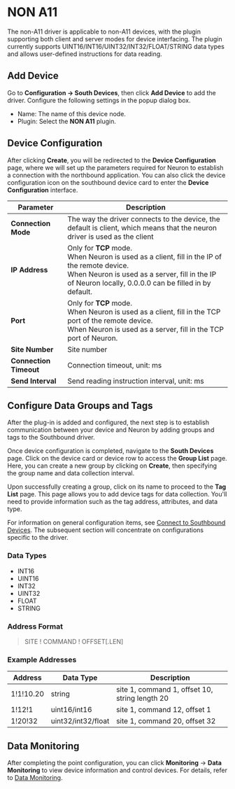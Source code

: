 # NON A11

The non-A11 driver is applicable to non-A11 devices, with the plugin supporting both client and server modes for device interfacing. The plugin currently supports UINT16/INT16/UINT32/INT32/FLOAT/STRING data types and allows user-defined instructions for data reading.

## Add Device

Go to **Configuration -> South Devices**, then click **Add Device** to add the driver. Configure the following settings in the popup dialog box.

- Name: The name of this device node.
- Plugin: Select the **NON A11** plugin.

## Device Configuration

After clicking **Create**, you will be redirected to the **Device Configuration** page, where we will set up the parameters required for Neuron to establish a connection with the northbound application. You can also click the device configuration icon on the southbound device card to enter the **Device Configuration** interface.

| Parameter              | Description                                                  |
| ---------------------- | ------------------------------------------------------------ |
| **Connection Mode**    | The way the driver connects to the device, the default is client, which means that the neuron driver is used as the client |
| **IP Address**         | Only for **TCP** mode. <br />When Neuron is used as a client, fill in the IP of the remote device. <br />When Neuron is used as a server, fill in the IP of Neuron locally, 0.0.0.0 can be filled in by default. |
| **Port**               | Only for **TCP** mode. <br />When Neuron is used as a client, fill in the TCP port of the remote device. <br />When Neuron is used as a server, fill in the TCP port of Neuron. |
| **Site Number**        | Site number                                                  |
| **Connection Timeout** | Connection timeout, unit: ms                                 |
| **Send Interval**      | Send reading instruction interval, unit: ms                  |

## Configure Data Groups and Tags

After the plug-in is added and configured, the next step is to establish communication between your device and Neuron by adding groups and tags to the Southbound driver.

Once device configuration is completed, navigate to the **South Devices** page. Click on the device card or device row to access the **Group List** page. Here, you can create a new group by clicking on **Create**, then specifying the group name and data collection interval.

Upon successfully creating a group, click on its name to proceed to the **Tag List** page. This page allows you to add device tags for data collection. You'll need to provide information such as the tag address, attributes, and data type.

For information on general configuration items, see [Connect to Southbound Devices](../south-devices.md). The subsequent section will concentrate on configurations specific to the driver.

### Data Types

* INT16
* UINT16
* INT32
* UINT32
* FLOAT
* STRING

### Address Format

> SITE ! COMMAND ! OFFSET[.LEN]

### Example Addresses

| Address | Data Type          | Description                            |
| ------- | ------------------ | -------------------------------------- |
| 1!1!10.20 | string             | site 1, command 1, offset 10, string length 20 |
| 1!12!1    | uint16/int16       | site 1, command 12, offset 1                   |
| 1!20!32   | uint32/int32/float | site 1, command 20, offset 32                  |

## Data Monitoring

After completing the point configuration, you can click **Monitoring** -> **Data Monitoring** to view device information and control devices. For details, refer to [Data Monitoring](../../../usage/monitoring.md).